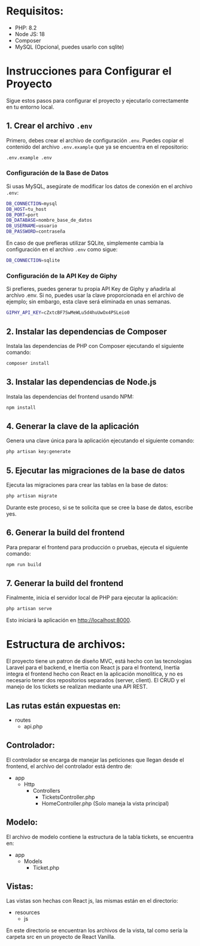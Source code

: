 # Requisitos:

- PHP: 8.2
- Node JS: 18
- Composer
- MySQL (Opcional, puedes usarlo con sqlite)

# Instrucciones para Configurar el Proyecto

Sigue estos pasos para configurar el proyecto y ejecutarlo correctamente en tu entorno local.

## 1. Crear el archivo `.env`

Primero, debes crear el archivo de configuración `.env`. Puedes copiar el contenido del archivo `.env.example` que ya se encuentra en el repositorio:

```bash
.env.example .env
```

### Configuración de la Base de Datos

Si usas MySQL, asegúrate de modificar los datos de conexión en el archivo `.env`:

```bash
DB_CONNECTION=mysql
DB_HOST=tu_host
DB_PORT=port
DB_DATABASE=nombre_base_de_datos
DB_USERNAME=usuario
DB_PASSWORD=contraseña
```

En caso de que prefieras utilizar SQLite, simplemente cambia la configuración en el archivo `.env` como sigue:
```bash
DB_CONNECTION=sqlite
```

### Configuración de la API Key de Giphy

Si prefieres, puedes generar tu propia API Key de Giphy y añadirla al archivo .env. Si no, puedes usar la clave proporcionada en el archivo de ejemplo; sin embargo, esta clave será eliminada en unas semanas.

```bash
GIPHY_API_KEY=cZxtcBF7SwMeWLu5d4huUwOx4PSLeio0
```

## 2. Instalar las dependencias de Composer

Instala las dependencias de PHP con Composer ejecutando el siguiente comando:

```bash
composer install
```

## 3. Instalar las dependencias de Node.js

Instala las dependencias del frontend usando NPM:

```bash
npm install
```

## 4. Generar la clave de la aplicación

Genera una clave única para la aplicación ejecutando el siguiente comando:

```bash
php artisan key:generate
```

## 5. Ejecutar las migraciones de la base de datos

Ejecuta las migraciones para crear las tablas en la base de datos:

```bash
php artisan migrate
```

Durante este proceso, si se te solicita que se cree la base de datos, escribe yes.


## 6. Generar la build del frontend

Para preparar el frontend para producción o pruebas, ejecuta el siguiente comando:

```bash
npm run build
```

## 7. Generar la build del frontend

Finalmente, inicia el servidor local de PHP para ejecutar la aplicación:

```bash
php artisan serve
```

Esto iniciará la aplicación en [http://localhost:8000](http://localhost:8000 "http://localhost:8000").


# Estructura de archivos:

El proyecto tiene un patron de diseño MVC, está hecho con las tecnologias Laravel para el backend, e Inertia con React js para el frontend, Inertia integra el frontend hecho con React en la aplicación monolitica, y no es necesario tener dos repositorios separados (server, client). El CRUD y el manejo de los tickets se realizan mediante una API REST.

## Las rutas están expuestas en:

- routes
    - api.php

## Controlador:

El controlador se encarga de manejar las peticiones que llegan desde el frontend, el archivo del controlador está dentro de:

- app
    - Http
        - Controllers
            - TicketsController.php
            - HomeController.php (Solo maneja la vista principal)

## Modelo:

El archivo de modelo contiene la estructura de la tabla tickets, se encuentra en:

- app
    - Models
        - Ticket.php

## Vistas:

Las vistas son hechas con React js, las mismas están en el directorio:

- resources
    - js

En este directorio se encuentran los archivos de la vista, tal como sería la carpeta src en un proyecto de React Vanilla.